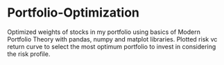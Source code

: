 # Portfolio-Optimization

Optimized weights of stocks in my portfolio using basics of Modern Portfolio Theory with pandas, numpy and matplot libraries.
Plotted risk vc return curve to select the most optimum portfolio to invest in considering the risk profile.
